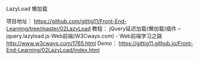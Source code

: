 LazyLoad 懒加载

  项目地址：
  https://github.com/gittig11/Front-End-Learning/tree/master/02LazyLoad
  教程：
  jQuery延迟加载(懒加载)插件 – jquery.lazyload.js-Web前端(W3Cways.com) - Web前端学习之路
  http://www.w3cways.com/1765.html
  Demo：
  https://gittig11.github.io/Front-End-Learning/02LazyLoad/index.html
